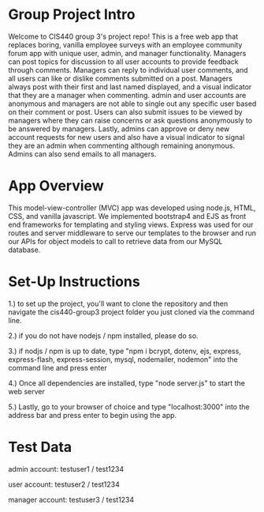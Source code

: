 # Group Project Intro

Welcome to CIS440 group 3's project repo! This is a free web app that replaces boring, vanilla employee surveys with an employee community forum app with unique user, admin, and manager functionality. Managers can post topics for discussion to all user accounts to provide feedback through comments. Managers can reply to individual user comments, and all users can like or dislike comments submitted on a post. Managers always post with their first and last named displayed, and a visual indicator that they are a manager when commenting. admin and user accounts are anonymous and managers are not able to single out any specific user based on their comment or post. Users can also submit issues to be viewed by managers where they can raise concerns or ask questions anonymously to be answered by managers. Lastly, admins can approve or deny new account requests for new users and also have a visual indicator to signal they are an admin when commenting although remaining anonymous. Admins can also send emails to all managers.

# App Overview
This model-view-controller (MVC) app was developed using node.js, HTML, CSS, and vanilla javascript. We implemented bootstrap4 and EJS as front end frameworks for templating and styling views. Express was used for our routes and server middleware to serve our templates to the browser and run our APIs for object models to call to retrieve data from our MySQL database.

# Set-Up Instructions

1.) to set up the project, you'll want to clone the repository and then navigate the cis440-group3 project folder you just cloned via the command line.

2.) if you do not have nodejs / npm installed, please do so.

3.) if nodjs / npm is up to date, type "npm i bcrypt, dotenv, ejs, express, express-flash, express-session, mysql, nodemailer, nodemon" into the command line and press enter

4.) Once all dependencies are installed, type "node server.js" to start the web server

5.) Lastly, go to your browser of choice and type "localhost:3000" into the address bar and press enter to begin using the app.

# Test Data
admin account: testuser1 / test1234

user account: testuser2 / test1234

manager account: testuser3 / test1234
